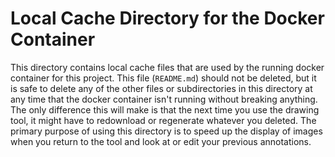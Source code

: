 # Local Cache Directory for the Docker Container

This directory contains local cache files that are used by the running docker
container for this project. This file (`README.md`) should not be deleted, but
it is safe to delete any of the other files or subdirectories in this directory
at any time that the docker container isn't running without breaking
anything. The only difference this will make is that the next time you use the
drawing tool, it might have to redownload or regenerate whatever you
deleted. The primary purpose of using this directory is to speed up the display
of images when you return to the tool and look at or edit your previous
annotations.
